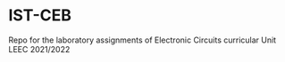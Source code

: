 # IST-CEB

Repo for the laboratory assignments of Electronic Circuits curricular Unit\
LEEC 2021/2022
